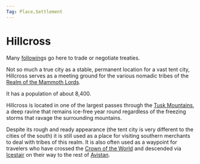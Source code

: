 ```yaml
---
Tag: Place,Settlement
---
```

# Hillcross
Many [following](following)s go here to trade or negotiate treaties.

Not so much a true city as a stable, permanent location for a vast tent city, Hillcross serves as a meeting ground for the various nomadic tribes of the [Realm of the Mammoth Lords](Realm-of-the-Mammoth-Lords).

It has a population of about 8,400.

Hillcross is located in one of the largest passes through the [Tusk Mountains](Tusk-Mountains), a deep ravine that remains ice-free year round regardless of the freezing storms that ravage the surrounding mountains.

Despite its rough and ready appearance (the tent city is very different to the cities of the south) it is still used as a place for visiting southern merchants to deal with tribes of this realm. It is also often used as a waypoint for travelers who have crossed the [Crown of the World](Crown-of-the-World) and descended via [Icestair](Icestair) on their way to the rest of [Avistan](Avistan).